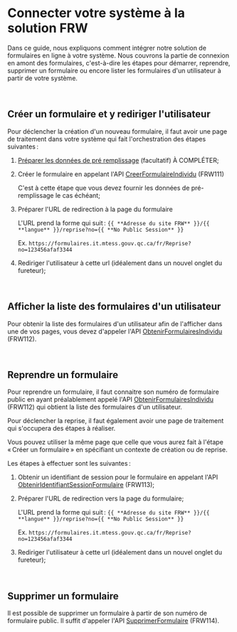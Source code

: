 # Connecter votre système à la solution FRW
Dans ce guide, nous expliquons comment intégrer notre solution de formulaires en ligne à votre système. Nous couvrons la partie de connexion en amont des formulaires, c'est-à-dire les étapes pour démarrer, reprendre, supprimer un formulaire ou encore lister les formulaires d'un utilisateur à partir de votre système.

&nbsp;
## Créer un formulaire et y rediriger l'utilisateur

Pour déclencher la création d'un nouveau formulaire, il faut avoir une page de traitement dans votre système qui fait l'orchestration des étapes suivantes :

1. [Préparer les données de pré remplissage](PreRemplissage.md) (facultatif) À COMPLÉTER;

1. Créer le formulaire en appelant l'API [CreerFormulaireIndividu](/Swagger#apiv1siscreerformulaireindividutypeformulaire) (FRW111)
   
    C'est à cette étape que vous devez fournir les données de pré-remplissage le cas échéant;

1. Préparer l'URL de redirection à la page du formulaire

    L'URL prend la forme qui suit : `{{ **Adresse du site FRW** }}/{{ **langue** }}/reprise?no={{ **No Public Session** }}`
    
    Ex. `https://formulaires.it.mtess.gouv.qc.ca/fr/Reprise?no=123456afaf3344`

1. Rediriger l'utilisateur à cette url (idéalement dans un nouvel onglet du fureteur);

&nbsp;

## Afficher la liste des formulaires d'un utilisateur

Pour obtenir la liste des formulaires d'un utilisateur afin de l'afficher dans une de vos pages, vous devez d'appeler l'API [ObtenirFormulairesIndividu](/Swagger#apiv1sisobtenirformulairesindividu) (FRW112).
 

&nbsp;
## Reprendre un formulaire

Pour reprendre un formulaire, il faut connaitre son numéro de formulaire public en ayant préalablement appelé l'API [ObtenirFormulairesIndividu](/Swagger#apiv1sisobtenirformulairesindividu) (FRW112)
 qui obtient la liste des formulaires d'un utilisateur.

Pour déclencher la reprise, il faut également avoir une page de traitement qui s'occupera des étapes à réaliser. 

Vous pouvez utiliser la même page que celle que vous aurez fait à l'étape « Créer un formulaire » en spécifiant un contexte de création ou de reprise.

Les étapes à effectuer sont les suivantes :

1. Obtenir un identifiant de session pour le formulaire en appelant l'API [ObtenirIdentifiantSessionFormulaire](/Swagger#apiv1sisobteniridentifiantsessionformulairenoformulairepublic)
 (FRW113);

   
1. Préparer l'URL de redirection vers la page du formulaire;

   L'URL prend la forme qui suit : `{{ **Adresse du site FRW** }}/{{ **langue** }}/reprise?no={{ **No Public Session** }}`

    Ex. `https://formulaires.it.mtess.gouv.qc.ca/fr/Reprise?no=123456afaf3344`

1. Rediriger l'utilisateur à cette url (idéalement dans un nouvel onglet du fureteur);

&nbsp;
## Supprimer un formulaire

Il est possible de supprimer un formulaire à partir de son numéro de formulaire public. Il suffit d'appeler l'API [SupprimerFormulaire](/Swagger#apiv1sissupprimerformulairenoformulairepublic) (FRW114).


